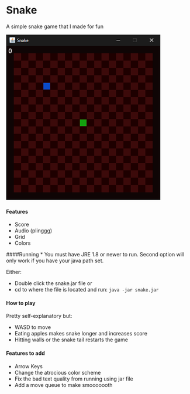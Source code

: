 # Snake

A simple snake game that I made for fun

![screenshot](screenshots/game.png)

#### Features

* Score
* Audio (plinggg)
* Grid
* Colors

####Running
\* You must have JRE 1.8 or newer to run. Second option will only work if you have your java path set.

Either:
* Double click the snake.jar file
or
* cd to where the file is located and run:
`java -jar snake.jar`

#### How to play

Pretty self-explanatory but: 
* WASD to move
* Eating apples makes snake longer and increases score
* Hitting walls or the snake tail restarts the game 

#### Features to add

* Arrow Keys
* Change the atrocious color scheme
* Fix the bad text quality from running using jar file
* Add a move queue to make smooooooth
